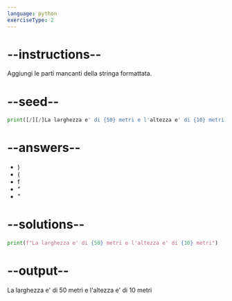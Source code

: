 ```yaml
---
language: python
exerciseType: 2
---
```


# --instructions--

Aggiungi le parti mancanti della stringa formattata.

# --seed--

```python
print([/][/]La larghezza e' di {50} metri e l'altezza e' di {10} metri[/][/]
```

# --answers--

- )
- (
- f
- "
- "

# --solutions--

```python
print(f"La larghezza e' di {50} metri e l'altezza e' di {10} metri")
```

# --output--

La larghezza e' di 50 metri e l'altezza e' di 10 metri
